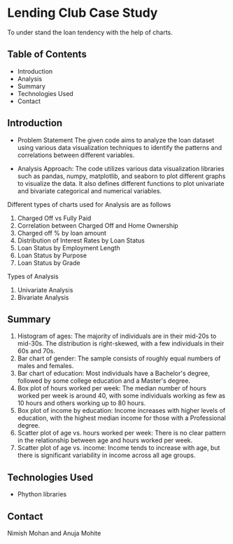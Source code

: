 # Lending Club Case Study
To under stand the loan tendency with the help of charts.

## Table of Contents
* Introduction
* Analysis
* Summary
* Technologies Used
* Contact

## Introduction
- Problem Statement
  The given code aims to analyze the loan dataset using various data visualization techniques to identify the patterns and correlations between different variables.

- Analysis Approach: 
  The code utilizes various data visualization libraries such as pandas, numpy, matplotlib, and seaborn to plot different graphs to visualize the data. It also defines different functions to plot univariate and bivariate categorical and numerical variables. 
  
Different types of charts used for Analysis are as follows 
1. Charged Off vs Fully Paid
2. Correlation between Charged Off and Home Ownership
3. Charged off % by loan amount
4. Distribution of Interest Rates by Loan Status
5. Loan Status by Employment Length
6. Loan Status by Purpose
7. Loan Status by Grade

Types of Analysis
1. Univariate Analysis
2. Bivariate Analysis

## Summary
1. Histogram of ages: The majority of individuals are in their mid-20s to mid-30s. The distribution is right-skewed, with a few individuals in their 60s and 70s.
2. Bar chart of gender: The sample consists of roughly equal numbers of males and females.
3. Bar chart of education: Most individuals have a Bachelor's degree, followed by some college education and a Master's degree.
4. Box plot of hours worked per week: The median number of hours worked per week is around 40, with some individuals working as few as 10 hours and others working up to 80 hours.
5. Box plot of income by education: Income increases with higher levels of education, with the highest median income for those with a Professional degree.
6. Scatter plot of age vs. hours worked per week: There is no clear pattern in the relationship between age and hours worked per week.
7. Scatter plot of age vs. income: Income tends to increase with age, but there is significant variability in income across all age groups.


## Technologies Used
- Phython libraries 


## Contact
Nimish Mohan and Anuja Mohite


<!-- Optional -->
<!-- ## License -->
<!-- This project is open source and available under the [... License](). -->

<!-- You don't have to include all sections - just the one's relevant to your project -->
